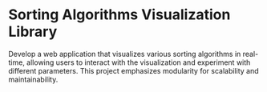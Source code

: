 # Sorting Algorithms Visualization Library
Develop a web application that visualizes various sorting algorithms in real-time, allowing users to interact with the visualization and experiment with different parameters. This project emphasizes modularity for scalability and maintainability.
